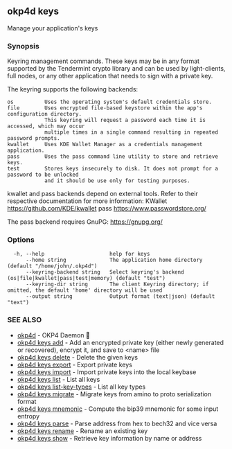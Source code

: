 ## okp4d keys

Manage your application's keys

### Synopsis

Keyring management commands. These keys may be in any format supported by the
Tendermint crypto library and can be used by light-clients, full nodes, or any other application
that needs to sign with a private key.

The keyring supports the following backends:

    os          Uses the operating system's default credentials store.
    file        Uses encrypted file-based keystore within the app's configuration directory.
                This keyring will request a password each time it is accessed, which may occur
                multiple times in a single command resulting in repeated password prompts.
    kwallet     Uses KDE Wallet Manager as a credentials management application.
    pass        Uses the pass command line utility to store and retrieve keys.
    test        Stores keys insecurely to disk. It does not prompt for a password to be unlocked
                and it should be use only for testing purposes.

kwallet and pass backends depend on external tools. Refer to their respective documentation for more
information:
    KWallet     <https://github.com/KDE/kwallet>
    pass        <https://www.passwordstore.org/>

The pass backend requires GnuPG: <https://gnupg.org/>

### Options

```
  -h, --help                     help for keys
      --home string              The application home directory (default "/home/john/.okp4d")
      --keyring-backend string   Select keyring's backend (os|file|kwallet|pass|test|memory) (default "test")
      --keyring-dir string       The client Keyring directory; if omitted, the default 'home' directory will be used
      --output string            Output format (text|json) (default "text")
```

### SEE ALSO

* [okp4d](okp4d.md)	 - OKP4 Daemon 👹
* [okp4d keys add](okp4d_keys_add.md)	 - Add an encrypted private key (either newly generated or recovered), encrypt it, and save to &lt;name&gt; file
* [okp4d keys delete](okp4d_keys_delete.md)	 - Delete the given keys
* [okp4d keys export](okp4d_keys_export.md)	 - Export private keys
* [okp4d keys import](okp4d_keys_import.md)	 - Import private keys into the local keybase
* [okp4d keys list](okp4d_keys_list.md)	 - List all keys
* [okp4d keys list-key-types](okp4d_keys_list-key-types.md)	 - List all key types
* [okp4d keys migrate](okp4d_keys_migrate.md)	 - Migrate keys from amino to proto serialization format
* [okp4d keys mnemonic](okp4d_keys_mnemonic.md)	 - Compute the bip39 mnemonic for some input entropy
* [okp4d keys parse](okp4d_keys_parse.md)	 - Parse address from hex to bech32 and vice versa
* [okp4d keys rename](okp4d_keys_rename.md)	 - Rename an existing key
* [okp4d keys show](okp4d_keys_show.md)	 - Retrieve key information by name or address

